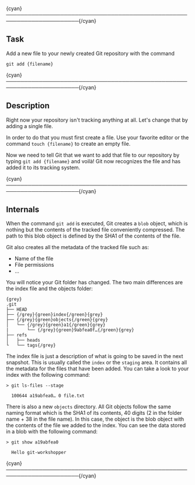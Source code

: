{cyan}──────────────────────────────────────────────────────────────────────{/cyan}

## Task

Add a new file to your newly created Git repository with the command
```
git add {filename}
```

{cyan}──────────────────────────────────────────────────────────────────────{/cyan}

## Description

Right now your repository isn't tracking anything at all. Let's change that by adding a single file.

In order to do that you must first create a file. Use your favorite editor or the command `touch {filename}` to create an empty file.

Now we need to tell Git that we want to add that file to our repository by typing `git add {filename}` and voilà! Git now recognizes the file and has added it to its tracking system.

{cyan}──────────────────────────────────────────────────────────────────────{/cyan}

## Internals

When the command `git add` is executed, Git creates a `blob` object, which is nothing but the contents of the tracked file conveniently compressed. The path to this blob object is defined by the SHA1 of the contents of the file.

Git also creates all the metadata of the tracked file such as:
* Name of the file
* File permissions
* ...

You will notice your Git folder has changed. The two main differences are the index file and the objects folder:

    {grey}
    .git
    ├── HEAD
    ├── {/grey}{green}index{/green}{grey}
    ├── {/grey}{green}objects{/green}{grey}
    │   └── {/grey}{green}a1{/green}{grey}
    |       └── {/grey}{green}9abfea0f…{/green}{grey}
    ├── refs
    │   ├── heads
    └   └── tags{/grey}

The index file is just a description of what is going to be saved in the next snapshot. This is usually called the `index` or the `staging` area. It contains all the metadata for the files that have been added. You can take a look to your index with the following command:

```
> git ls-files --stage

  100644 a19abfea0… 0 file.txt

```

There is also a new `objects` directory. All Git objects follow the same naming format which is the SHA1 of its contents, 40 digits (2 in the folder name + 38 in the file name). In this case, the object is the blob object with the contents of the file we added to the index. You can see the data stored in a blob with the following command:

```
> git show a19abfea0

  Hello git-workshopper
```
{cyan}──────────────────────────────────────────────────────────────────────{/cyan}
